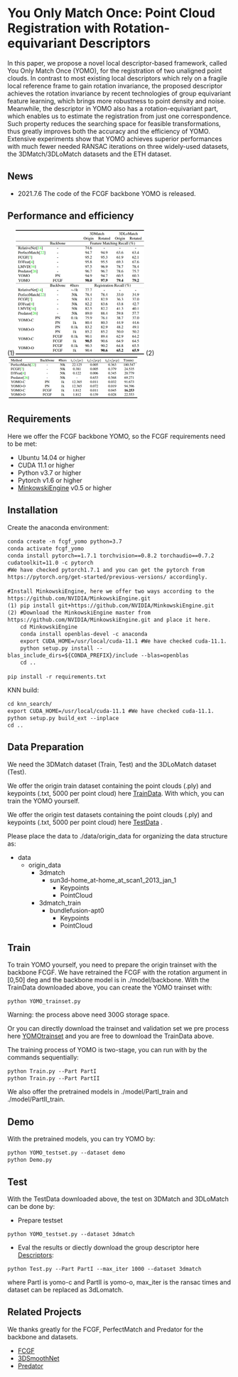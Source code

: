 # You Only Match Once: Point Cloud Registration with Rotation-equivariant Descriptors

In this paper, we propose a novel local descriptor-based framework, called You Only Match Once (YOMO), for the registration of two unaligned point clouds. In contrast to most existing local descriptors which rely on a fragile local reference frame to gain rotation invariance, the proposed descriptor achieves the rotation invariance by recent technologies of group equivariant feature learning, which brings more robustness to point density and noise. Meanwhile, the descriptor in YOMO also has a rotation-equivariant part, which enables us to estimate the registration from just one correspondence.  Such property reduces the searching space for feasible transformations, thus greatly improves both the accuracy and the efficiency of YOMO. Extensive experiments show that YOMO achieves superior performances with much fewer needed RANSAC iterations on three widely-used datasets, the 3DMatch/3DLoMatch datasets and the ETH dataset. 

## News

- 2021.7.6 The code of the FCGF backbone YOMO is released.

## Performance and efficiency

(1)<img src="figures/performance.jpg" alt="Performance" style="zoom:50%;" />
(2)<img src="figures/Time.jpg" alt="Time" style="zoom:50%;" />

## Requirements

Here we offer the FCGF backbone YOMO, so the FCGF requirements need to be met:

- Ubuntu 14.04 or higher
- CUDA 11.1 or higher
- Python v3.7 or higher
- Pytorch v1.6 or higher
- [MinkowskiEngine](https://github.com/stanfordvl/MinkowskiEngine) v0.5 or higher

## Installation

Create the anaconda environment:

```
conda create -n fcgf_yomo python=3.7
conda activate fcgf_yomo
conda install pytorch==1.7.1 torchvision==0.8.2 torchaudio==0.7.2 cudatoolkit=11.0 -c pytorch 
#We have checked pytorch1.7.1 and you can get the pytorch from https://pytorch.org/get-started/previous-versions/ accordingly.

#Install MinkowskiEngine, here we offer two ways according to the https://github.com/NVIDIA/MinkowskiEngine.git
(1) pip install git+https://github.com/NVIDIA/MinkowskiEngine.git
(2) #Download the MinkowskiEngine master from https://github.com/NVIDIA/MinkowskiEngine.git and place it here.
    cd MinkowskiEngine
    conda install openblas-devel -c anaconda
    export CUDA_HOME=/usr/local/cuda-11.1 #We have checked cuda-11.1.
    python setup.py install --blas_include_dirs=${CONDA_PREFIX}/include --blas=openblas
    cd ..

pip install -r requirements.txt
```

KNN build:

```
cd knn_search/
export CUDA_HOME=/usr/local/cuda-11.1 #We have checked cuda-11.1.
python setup.py build_ext --inplace
cd ..
```



## Data Preparation

We need the 3DMatch dataset (Train, Test) and the 3DLoMatch dataset (Test).

We offer the origin train dataset containing the point clouds (.ply) and keypoints (.txt, 5000 per point cloud) here [TrainData](https://github.com/stanfordvl/MinkowskiEngine). With which, you can train the YOMO yourself.

We offer the origin test datasets containing the point clouds (.ply) and keypoints (.txt, 5000 per point cloud) here [TestData](https://github.com/stanfordvl/MinkowskiEngine) .

Please place the data to ./data/origin_data for organizing the data structure as:

- data
  - origin_data
    -  3dmatch
        - sun3d-home_at-home_at_scan1_2013_jan_1
            - Keypoints
            - PointCloud
    - 3dmatch_train
      - bundlefusion-apt0
        - Keypoints
        - PointCloud

## Train

To train YOMO yourself, you need to prepare the origin trainset with the backbone FCGF. We have retrained the FCGF with the rotation argument in [0,50] deg and the backbone model is in ./model/backbone. With the TrainData downloaded above, you can create the YOMO trainset with:

```
python YOMO_trainset.py
```

Warning: the process above need 300G storage space.

Or you can directly download the trainset and validation set we pre process here [YOMOtrainset](https://github.com/stanfordvl/MinkowskiEngine) and you are free to download the TrainData above.

The training process of YOMO is two-stage, you can run with by the commands sequentially:

```
python Train.py --Part PartI
python Train.py --Part PartII
```

We also offer the pretrained models in ./model/PartI_train and ./model/PartII_train.

## Demo

With the pretrained models, you can try YOMO by:

```
python YOMO_testset.py --dataset demo
python Demo.py
```

## Test

With the TestData downloaded above, the test on 3DMatch and 3DLoMatch can be done by:

- Prepare testset

```
python YOMO_testset.py --dataset 3dmatch
```

- Eval the results or diectly download the group descriptor here [Descriptors]():

```
python Test.py --Part PartI --max_iter 1000 --dataset 3dmatch
```

where PartI is yomo-c and PartII is yomo-o, max_iter is the ransac times and dataset can be replaced as 3dLomatch.



## Related Projects

We thanks greatly for the FCGF, PerfectMatch and Predator for the backbone and datasets.

- [FCGF](https://github.com/chrischoy/FCGF)
- [3DSmoothNet](https://github.com/zgojcic/3DSmoothNet) 
- [Predator](https://github.com/overlappredator/OverlapPredator) 

